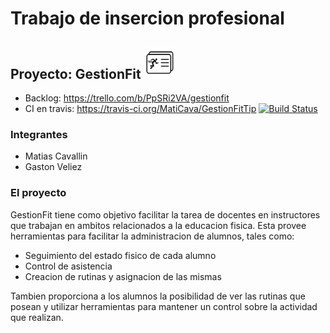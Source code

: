 # Trabajo de insercion profesional
## Proyecto: GestionFit <img src="https://github.com/MatiCava/GestionFitTip/blob/master/gestionFitApp/src/assets/imgs/icon.png" height="50" width="50">

- Backlog: https://trello.com/b/PpSRi2VA/gestionfit
- CI en travis: https://travis-ci.org/MatiCava/GestionFitTip [![Build Status](https://travis-ci.org/MatiCava/GestionFitTip.svg?branch=master)](https://travis-ci.org/MatiCava/GestionFitTip)

### Integrantes
- Matias Cavallin
- Gaston Veliez

### El proyecto
GestionFit tiene como objetivo facilitar la tarea de docentes en instructores que trabajan en ambitos relacionados a la educacion fisica.
Esta provee herramientas para facilitar la administracion de alumnos, tales como:

- Seguimiento del estado fisico de cada alumno
- Control de asistencia
- Creacion de rutinas y asignacion de las mismas

Tambien proporciona a los alumnos la posibilidad de ver las rutinas que posean y utilizar herramientas para mantener un control sobre la actividad que realizan.
